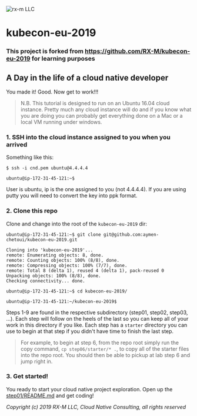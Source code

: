 ![rx-m LLC][RX-M LLC]


# kubecon-eu-2019

### This project is forked from https://github.com/RX-M/kubecon-eu-2019 for learning purposes

## A Day in the life of a cloud native developer


You made it! Good. Now get to work!!!

> N.B. This tutorial is designed to run on an Ubuntu 16.04 cloud instance. Pretty much any cloud instance will do and
if you know what you are doing you can probably get everything done on a Mac or a local VM running under windows.


### 1. SSH into the cloud instance assigned to you when you arrived

Something like this:

```
$ ssh -i cnd.pem ubuntu@4.4.4.4

ubuntu@ip-172-31-45-121:~$
```

User is ubuntu, ip is the one assigned to you (not 4.4.4.4). If you are using putty you will need to convert the key
into ppk format.


### 2. Clone this repo

Clone and change into the root of the `kubecon-eu-2019` dir:

```
ubuntu@ip-172-31-45-121:~$ git clone git@github.com:aymen-chetoui/kubecon-eu-2019.git

Cloning into 'kubecon-eu-2019'...
remote: Enumerating objects: 8, done.
remote: Counting objects: 100% (8/8), done.
remote: Compressing objects: 100% (7/7), done.
remote: Total 8 (delta 1), reused 4 (delta 1), pack-reused 0
Unpacking objects: 100% (8/8), done.
Checking connectivity... done.

ubuntu@ip-172-31-45-121:~$ cd kubecon-eu-2019/

ubuntu@ip-172-31-45-121:~/kubecon-eu-2019$
```

Steps 1-9 are found in the respective subdirectory (step01, step02, step03, ...). Each step will follow on the heels of
the last so you can keep all of your work in this directory if you like. Each step has a `starter` directory you can use
to begin at that step if you didn't have time to finish the last step.

> For example, to begin at step 6, from the repo root simply run the copy command, `cp step06/starter/* .`, to copy all
of the starter files into the repo root. You should then be able to pickup at lab step 6 and jump right in.


### 3. Get started!

You ready to start your cloud native project exploration. Open up the [step01/README.md](step01/README.md) and get
coding!


_Copyright (c) 2019 RX-M LLC, Cloud Native Consulting, all rights reserved_

[RX-M LLC]: http://rx-m.io/rxm-cnc.svg "RX-M LLC"
